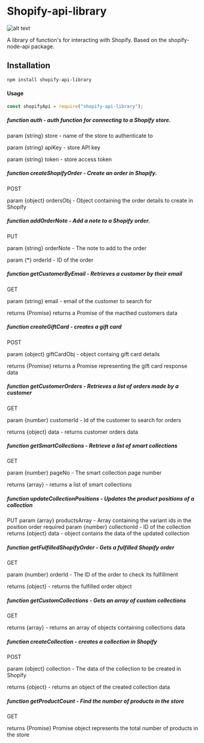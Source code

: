 # Shopify-api-library

![alt text](https://img.shields.io/badge/shopify--api--library-300-green)

A library of function's for interacting with Shopify. Based on the shopify-node-api package.

## Installation

```sh
npm install shopify-api-library
```

#### Usage

```js
const shopifyApi = require("shopify-api-library");
```

##### function auth - auth function for connecting to a Shopify store.

param {string} store - name of the store to authenticate to

param {string} apiKey - store API key

param {string} token - store access token

##### function createShopifyOrder - Create an order in Shopify.

POST

param {object} ordersObj - Object containing the order details to create in Shopify

##### function addOrderNote - Add a note to a Shopify order.

PUT

param {string} orderNote - The note to add to the order

param {\*} orderId - ID of the order

##### function getCustomerByEmail - Retrieves a customer by their email

GET

param {string} email - email of the customer to search for

returns {Promise} returns a Promise of the macthed customers data

##### function createGiftCard - creates a gift card

POST

param {object} giftCardObj - object containg gift card details

returns {Promise} returns a Promise representing the gift card response data

##### function getCustomerOrders - Retrieves a list of orders made by a customer

GET

param {number} customerId - Id of the customer to search for orders

returns {object} data - returns customer orders data

##### function getSmartCollections - Retrieve a list of smart collections

GET

param {number} pageNo - The smart collection page number

returns {array} - returns a list of smart collections

##### function updateCollectionPositions - Updates the product positions of a collection

PUT
param {array} productsArray - Array containing the variant ids in the position order required
param {number} collectionId - ID of the collection
returns {object} data - object contains the data of the updated collection

##### function getFulfilledShopifyOrder - Gets a fulfilled Shopify order

GET

param {number} orderId - The ID of the order to check its fulfillment

returns {object} - returns the fulfilled order object

##### function getCustomCollections - Gets an array of custom collections

GET

returns {array} - returns an array of objects containing collections data

##### function createCollection - creates a collection in Shopify

POST

param {object} collection - The data of the collection to be created in Shopify

returns {object} - returns an object of the created collection data

##### function getProductCount - Find the number of products in the store

GET

returns {Promise} Promise object represents the total number of products in the store
